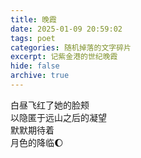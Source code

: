 ```yaml
---
title: 晚霞
date: 2025-01-09 20:59:02
tags: poet
categories: 随机掉落的文字碎片
excerpt: 记紫金港的世纪晚霞
hide: false
archive: true
---
```



白昼飞红了她的脸颊  
以隐匿于远山之后的凝望  
默默期待着  
月色的降临🌔



<style>

.markdown-body {
    font-size: 1.2em;
    text-align: center;
    line-height: 3em;
}

</style>

